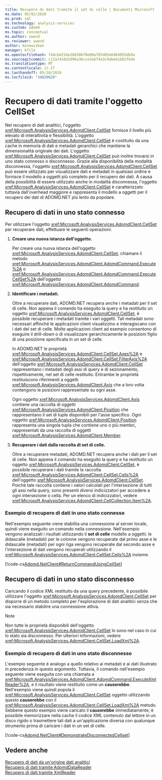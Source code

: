 ```yaml
---
title: Recupero di dati tramite il set di celle | Documenti Microsoft
ms.date: 05/02/2018
ms.prod: sql
ms.technology: analysis-services
ms.custom: adomd
ms.topic: conceptual
ms.author: owend
ms.reviewer: owend
author: minewiskan
manager: kfile
ms.openlocfilehash: 744cbd216e28d30bf8e80a705d85e6d64955db9a
ms.sourcegitcommit: c12a7416d1996a3bcce3ebf4a3c9abe61b02fb9e
ms.translationtype: MT
ms.contentlocale: it-IT
ms.lasthandoff: 05/10/2018
ms.locfileid: "34020628"
---
```

# <a name="retrieving-data-using-the-cellset"></a>Recupero di dati tramite l'oggetto CellSet
  Nel recupero di dati analitici, l'oggetto <xref:Microsoft.AnalysisServices.AdomdClient.CellSet> fornisce il livello più elevato di interattività e flessibilità. L'oggetto <xref:Microsoft.AnalysisServices.AdomdClient.CellSet> è costituito da una cache in memoria di dati e metadati gerarchici che mantiene la dimensionalità originale dei dati. L'oggetto <xref:Microsoft.AnalysisServices.AdomdClient.CellSet> può inoltre trovarsi in uno stato connesso o disconnesso. Grazie alla disponibilità della modalità disconnessa, l'oggetto <xref:Microsoft.AnalysisServices.AdomdClient.CellSet> può essere utilizzato per visualizzare dati e metadati in qualsiasi ordine e fornisce il modello a oggetti più completo per il recupero dei dati. A causa della possibilità di essere utilizzato anche in modalità disconnessa, l'oggetto <xref:Microsoft.AnalysisServices.AdomdClient.CellSet> è caratterizzato tuttavia dall'overhead maggiore e rappresenta il modello a oggetti per il recupero dei dati di ADOMD.NET più lento da popolare.  
  
## <a name="retrieving-data-in-a-connected-state"></a>Recupero di dati in uno stato connesso  
 Per utilizzare l'oggetto <xref:Microsoft.AnalysisServices.AdomdClient.CellSet> per recuperare dati, effettuare le seguenti operazioni:  
  
1.  **Creare una nuova istanza dell'oggetto.**  
  
     Per creare una nuova istanza dell'oggetto <xref:Microsoft.AnalysisServices.AdomdClient.CellSet>, chiamare il metodo <xref:Microsoft.AnalysisServices.AdomdClient.AdomdCommand.Execute%2A> o <xref:Microsoft.AnalysisServices.AdomdClient.AdomdCommand.ExecuteCellSet%2A> dell'oggetto <xref:Microsoft.AnalysisServices.AdomdClient.AdomdCommand>.  
  
2.  **Identificare i metadati.**  
  
     Oltre a recuperare dati, ADOMD.NET recupera anche i metadati per il set di celle. Non appena il comando ha eseguito la query e ha restituito un oggetto <xref:Microsoft.AnalysisServices.AdomdClient.CellSet>, è possibile recuperare i metadati tramite i vari oggetti. Tali metadati sono necessari affinché le applicazioni client visualizzino e interagiscano con i dati del set di celle. Molte applicazioni client ad esempio consentono di eseguire il drill-down o di visualizzare gerarchicamente le posizioni figlio di una posizione specificata in un set di celle.  
  
     In ADOMD.NET le proprietà <xref:Microsoft.AnalysisServices.AdomdClient.CellSet.Axes%2A> e <xref:Microsoft.AnalysisServices.AdomdClient.CellSet.FilterAxis%2A> dell'oggetto <xref:Microsoft.AnalysisServices.AdomdClient.CellSet> rappresentano i metadati degli assi di query e di sezionamento, rispettivamente, nel set di celle restituito. Entrambe le proprietà restituiscono riferimenti a oggetti <xref:Microsoft.AnalysisServices.AdomdClient.Axis> che a loro volta contengono le posizioni rappresentate su ogni asse.  
  
     Ogni oggetto <xref:Microsoft.AnalysisServices.AdomdClient.Axis> contiene una raccolta di oggetti <xref:Microsoft.AnalysisServices.AdomdClient.Position> che rappresentano il set di tuple disponibili per l'asse specifico. Ogni oggetto <xref:Microsoft.AnalysisServices.AdomdClient.Position> rappresenta una singola tupla che contiene uno o più membri, rappresentati da una raccolta di oggetti <xref:Microsoft.AnalysisServices.AdomdClient.Member>.  
  
3.  **Recuperare i dati dalla raccolta di set di celle.**  
  
     Oltre a recuperare metadati, ADOMD.NET recupera anche i dati per il set di celle. Non appena il comando ha eseguito la query e ha restituito un oggetto <xref:Microsoft.AnalysisServices.AdomdClient.CellSet>, è possibile recuperare i dati tramite la raccolta <xref:Microsoft.AnalysisServices.AdomdClient.CellSet.Cells%2A> dell'oggetto <xref:Microsoft.AnalysisServices.AdomdClient.CellSet>. Poiché tale raccolta contiene i valori calcolati per l'intersezione di tutti gli assi nella query, sono presenti diversi indicizzatori per accedere a ogni intersezione o cella. Per un elenco di indicizzatori, vedere <xref:Microsoft.AnalysisServices.AdomdClient.CellCollection.Item%2A>.  
  
### <a name="example-of-retrieving-data-in-a-connected-state"></a>Esempio di recupero di dati in uno stato connesso  
 Nell'esempio seguente viene stabilita una connessione al server locale, quindi viene eseguito un comando nella connessione. Nell'esempio vengono analizzati i risultati utilizzando il **set di celle** modello a oggetti: le didascalie (metadati) per le colonne vengono recuperate dal primo asse e le didascalie (metadati) per ogni riga vengono recuperate dal secondo asse e l'intersezione di dati vengono recuperati utilizzando il <xref:Microsoft.AnalysisServices.AdomdClient.CellSet.Cells%2A> insieme.  
  
 [!code-cs[Adomd.NetClient#ReturnCommandUsingCellSet](../../analysis-services/multidimensional-models-adomd-net-client/codesnippet/csharp/retrieving-data-using-th_0_1.cs)]  
  
## <a name="retrieving-data-in-a-disconnected-state"></a>Recupero di dati in uno stato disconnesso  
 Caricando il codice XML restituito da una query precedente, è possibile utilizzare l'oggetto <xref:Microsoft.AnalysisServices.AdomdClient.CellSet> per disporre di un metodo completo per l'esplorazione di dati analitici senza che sia necessario stabilire una connessione attiva.  
  
> [!NOTE]  
>  Non tutte le proprietà disponibili dell'oggetto <xref:Microsoft.AnalysisServices.AdomdClient.CellSet> lo sono nel caso in cui lo stato sia disconnesso. Per ulteriori informazioni, vedere <xref:Microsoft.AnalysisServices.AdomdClient.CellSet.LoadXml%2A>.  
  
### <a name="example-of-retrieving-data-in-a-disconnected-state"></a>Esempio di recupero di dati in uno stato disconnesso  
 L'esempio seguente è analogo a quello relativo ai metadati e ai dati illustrato in precedenza in questo argomento. Tuttavia, il comando nell'esempio seguente viene eseguita con una chiamata a <xref:Microsoft.AnalysisServices.AdomdClient.AdomdCommand.ExecuteXmlReader%2A>, e il risultato viene restituito come un **causerebbe**. Nell'esempio viene quindi popola il <xref:Microsoft.AnalysisServices.AdomdClient.CellSet> oggetto utilizzando questo **causerebbe** con il <xref:Microsoft.AnalysisServices.AdomdClient.CellSet.LoadXml%2A> metodo. Sebbene questo esempio viene caricato il **causerebbe** immediatamente, è possibile memorizzare nella cache il codice XML contenuto dal lettore in un disco rigido o trasmettere tali dati a un'applicazione diversa con qualunque strumento prima di caricare i dati in un set di celle.  
  
 [!code-cs[Adomd.NetClient#DemonstrateDisconnectedCellset](../../analysis-services/multidimensional-models-adomd-net-client/codesnippet/csharp/retrieving-data-using-th_0_2.cs)]  
  
## <a name="see-also"></a>Vedere anche  
 [Recupero di dati da un'origine dati analitici](../../analysis-services/multidimensional-models-adomd-net-client/retrieving-data-from-an-analytical-data-source.md)   
 [Recupero di dati tramite AdomdDataReader](../../analysis-services/multidimensional-models-adomd-net-client/retrieving-data-using-the-adomddatareader.md)   
 [Recupero di dati tramite XmlReader](../../analysis-services/multidimensional-models-adomd-net-client/retrieving-data-using-the-xmlreader.md)  
  
  
